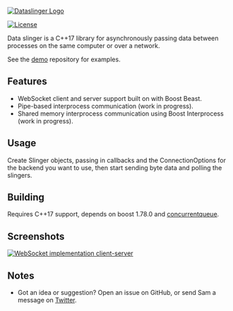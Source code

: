 [![Dataslinger Logo](https://github.com/Tw1ddle/dataslinger-lib/blob/master/screenshots/logo.png?raw=true "Dataslinger logo")](https://github.com/Tw1ddle/dataslinger-lib)

[![License](https://img.shields.io/badge/License-GPL%20v3-blue.svg?style=flat-square)](https://github.com/Tw1ddle/dataslinger/lib/dataslinger/blob/master/LICENSE)

Data slinger is a C++17 library for asynchronously passing data between processes on the same computer or over a network.

See the [demo](https://github.com/Tw1ddle/dataslinger) repository for examples.

## Features

 * WebSocket client and server support built on with Boost Beast.
 * Pipe-based interprocess communication (work in progress).
 * Shared memory interprocess communication using Boost Interprocess (work in progress).

## Usage

Create Slinger objects, passing in callbacks and the ConnectionOptions for the backend you want to use, then start sending byte data and polling the slingers.

## Building

Requires C++17 support, depends on boost 1.78.0 and [concurrentqueue](https://github.com/cameron314/concurrentqueue).

## Screenshots

[![WebSocket implementation client-server](https://github.com/Tw1ddle/dataslinger-lib/blob/master/screenshots/websocket_simple_client_server.png?raw=true "WebSocket simple client-server example")](https://github.com/Tw1ddle/dataslinger)

## Notes
 * Got an idea or suggestion? Open an issue on GitHub, or send Sam a message on [Twitter](https://twitter.com/Sam_Twidale).